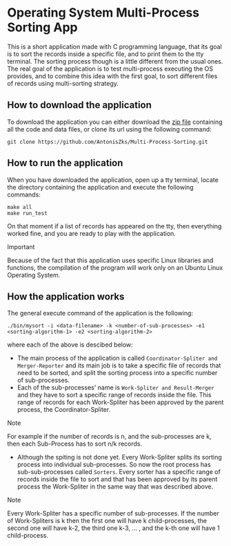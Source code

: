 # Operating System Multi-Process Sorting App

This is a short application made with C programming language, that its goal is to sort the records inside a specific file, and to print them to the tty terminal. The sorting process though is a little different from the usual ones. The real goal of the application is to test multi-process executing the OS provides, and to combine this idea with the first goal, to sort different files of records using multi-sorting strategy.

## How to download the application
To download the application you can either download the [zip file](https://github.com/AntonisZks/Multi-Process-Sorting/archive/refs/heads/main.zip) containing all the code and data files, or clone its url using the following command:
```
git clone https://github.com/AntonisZks/Multi-Process-Sorting.git
```

## How to run the application
When you have downloaded the application, open up a tty terminal, locate the directory containing the application and execute the following commands:
```
make all
make run_test
```
On that moment if a list of records has appeared on the tty, then everything worked fine, and you are ready to play with the application.
> [!IMPORTANT]
> Because of the fact that this application uses specific Linux libraries and functions, the compilation of the program will work only on an Ubuntu Linux Operating System.

## How the application works
The general execute command of the application is the following:
```
./bin/mysort -i <data-filename> -k <number-of-sub-processes> -e1 <sorting-algorithm-1> -e2 <sorting-algorithm-2>
```
where each of the above is descibed below:
- The main process of the application is called `Coordinator-Spliter and Merger-Reporter` and its main job is to take a specific file of records that need to be sorted, and split the sorting process into a specific number of sub-processes.
- Each of the sub-processes' name is `Work-Spliter and Result-Merger` and they have to sort a specific range of records inside the file. This range of records for each Work-Spliter has been approved by the parent process, the Coordinator-Spliter.
> [!NOTE]
> For example if the number of records is n, and the sub-processes are k, then each Sub-Process has to sort n/k records.
- Although the spiting is not done yet. Every Work-Spliter splits its sorting process into individual sub-processes. So now the root process has sub-sub-processes called `Sorters`. Every sorter has a specific range of records inside the file to sort and that has been approved by its parent process the Work-Spliter in the same way that was described above.
> [!NOTE]
> Every Work-Spliter has a specific number of sub-processes. If the number of Work-Spliters is k then the first one will have k child-processes, the second one will have k-2, the third one k-3, ... , and the k-th one will have 1 child-process. 
